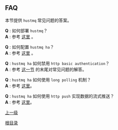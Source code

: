FAQ
--

本节提供 `hustmq` 常见问题的答案。

**Q** :  如何部署 `hustmq`？  
**A** :  参考 [这里](../guide/deploy.md) 。

**Q** :  如何配置 `hustmq ha`？  
**A** :  参考 [这里](../advanced/ha/nginx.md) 。

**Q** :  `hustmq ha` 如何禁用 `http basic authentication`？  
**A** :  参考 [这一节](../advanced/ha/nginx.md) 的末尾对常见问题的解答。

**Q** :  `hustmq ha` 如何使用 `long polling` 机制？  
**A** :  参考 [这里](../api/ha.md)。

**Q** :  `hustmq ha` 如何使用 `http push` 实现数据的流式推送？  
**A** :  参考 [这里](../api/ha.md)。

[上一级](index.md)

[根目录](../index.md)